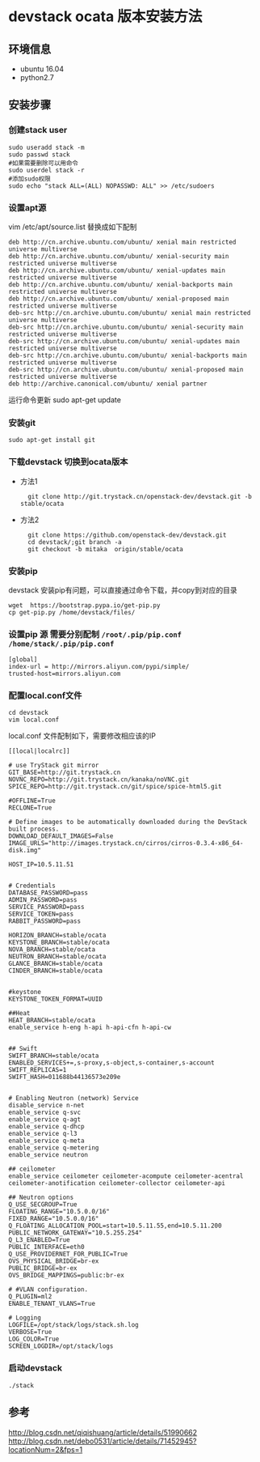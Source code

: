 # devstack ocata 版本安装方法 #

## 环境信息
* ubuntu 16.04
* python2.7
## 安装步骤

### 创建stack user
	sudo useradd stack -m 
	sudo passwd stack
	#如果需要删除可以用命令
	sudo userdel stack -r
	#添加sudo权限
	sudo echo "stack ALL=(ALL) NOPASSWD: ALL" >> /etc/sudoers

### 设置apt源
vim /etc/apt/source.list 替换成如下配制

	deb http://cn.archive.ubuntu.com/ubuntu/ xenial main restricted universe multiverse
	deb http://cn.archive.ubuntu.com/ubuntu/ xenial-security main restricted universe multiverse
	deb http://cn.archive.ubuntu.com/ubuntu/ xenial-updates main restricted universe multiverse
	deb http://cn.archive.ubuntu.com/ubuntu/ xenial-backports main restricted universe multiverse
	deb http://cn.archive.ubuntu.com/ubuntu/ xenial-proposed main restricted universe multiverse
	deb-src http://cn.archive.ubuntu.com/ubuntu/ xenial main restricted universe multiverse
	deb-src http://cn.archive.ubuntu.com/ubuntu/ xenial-security main restricted universe multiverse
	deb-src http://cn.archive.ubuntu.com/ubuntu/ xenial-updates main restricted universe multiverse
	deb-src http://cn.archive.ubuntu.com/ubuntu/ xenial-backports main restricted universe multiverse
	deb-src http://cn.archive.ubuntu.com/ubuntu/ xenial-proposed main restricted universe multiverse
	deb http://archive.canonical.com/ubuntu/ xenial partner

运行命令更新
	sudo apt-get update

### 安装git
	sudo apt-get install git

### 下载devstack 切换到ocata版本
* 方法1  

    	git clone http://git.trystack.cn/openstack-dev/devstack.git -b stable/ocata  

* 方法2

    	git clone https://github.com/openstack-dev/devstack.git 
    	cd devstack/;git branch -a
    	git checkout -b mitaka  origin/stable/ocata


### 安装pip
devstack 安装pip有问题，可以直接通过命令下载，并copy到对应的目录

	wget  https://bootstrap.pypa.io/get-pip.py
	cp get-pip.py /home/devstack/files/

### 设置pip 源 需要分别配制 `/root/.pip/pip.conf` `/home/stack/.pip/pip.conf`

	[global]
	index-url = http://mirrors.aliyun.com/pypi/simple/
	trusted-host=mirrors.aliyun.com

### 配置local.conf文件

	cd devstack
	vim local.conf

local.conf 文件配制如下，需要修改相应该的IP

	[[local|localrc]]
	
	# use TryStack git mirror
	GIT_BASE=http://git.trystack.cn
	NOVNC_REPO=http://git.trystack.cn/kanaka/noVNC.git
	SPICE_REPO=http://git.trystack.cn/git/spice/spice-html5.git
	
	#OFFLINE=True
	RECLONE=True
	
	# Define images to be automatically downloaded during the DevStack built process.
	DOWNLOAD_DEFAULT_IMAGES=False
	IMAGE_URLS="http://images.trystack.cn/cirros/cirros-0.3.4-x86_64-disk.img"
	
	HOST_IP=10.5.11.51
	
	
	# Credentials
	DATABASE_PASSWORD=pass
	ADMIN_PASSWORD=pass
	SERVICE_PASSWORD=pass
	SERVICE_TOKEN=pass
	RABBIT_PASSWORD=pass
	
	HORIZON_BRANCH=stable/ocata
	KEYSTONE_BRANCH=stable/ocata
	NOVA_BRANCH=stable/ocata
	NEUTRON_BRANCH=stable/ocata
	GLANCE_BRANCH=stable/ocata
	CINDER_BRANCH=stable/ocata
	
	
	#keystone
	KEYSTONE_TOKEN_FORMAT=UUID
	
	##Heat
	HEAT_BRANCH=stable/ocata
	enable_service h-eng h-api h-api-cfn h-api-cw
	
	
	## Swift
	SWIFT_BRANCH=stable/ocata
	ENABLED_SERVICES+=,s-proxy,s-object,s-container,s-account
	SWIFT_REPLICAS=1
	SWIFT_HASH=011688b44136573e209e
	
	
	# Enabling Neutron (network) Service
	disable_service n-net
	enable_service q-svc
	enable_service q-agt
	enable_service q-dhcp
	enable_service q-l3
	enable_service q-meta
	enable_service q-metering
	enable_service neutron
	
	## ceilometer
	enable_service ceilometer ceilometer-acompute ceilometer-acentral ceilometer-anotification ceilometer-collector ceilometer-api
	
	## Neutron options
	Q_USE_SECGROUP=True
	FLOATING_RANGE="10.5.0.0/16"
	FIXED_RANGE="10.5.0.0/16"
	Q_FLOATING_ALLOCATION_POOL=start=10.5.11.55,end=10.5.11.200
	PUBLIC_NETWORK_GATEWAY="10.5.255.254"
	Q_L3_ENABLED=True
	PUBLIC_INTERFACE=eth0
	Q_USE_PROVIDERNET_FOR_PUBLIC=True
	OVS_PHYSICAL_BRIDGE=br-ex
	PUBLIC_BRIDGE=br-ex
	OVS_BRIDGE_MAPPINGS=public:br-ex
	
	# #VLAN configuration.
	Q_PLUGIN=ml2
	ENABLE_TENANT_VLANS=True
	
	# Logging
	LOGFILE=/opt/stack/logs/stack.sh.log
	VERBOSE=True
	LOG_COLOR=True
	SCREEN_LOGDIR=/opt/stack/logs

### 启动devstack

	./stack

## 参考
http://blog.csdn.net/qiqishuang/article/details/51990662
http://blog.csdn.net/debo0531/article/details/71452945?locationNum=2&fps=1